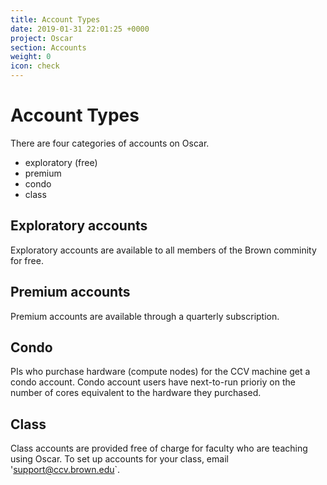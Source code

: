 ```yaml
---
title: Account Types
date: 2019-01-31 22:01:25 +0000
project: Oscar
section: Accounts
weight: 0
icon: check
---
```

# Account Types  

There are four categories of accounts on Oscar.  

  * exploratory (free)  
  * premium  
  * condo  
  * class  

## Exploratory accounts

Exploratory accounts are available to all members of the Brown comminity
for free.  

## Premium accounts

Premium accounts are available through a quarterly subscription.   

## Condo

PIs who purchase hardware (compute nodes) for the CCV machine get a condo account. Condo account users have next-to-run prioriy on the number of cores equivalent to the hardware they purchased.

## Class

Class accounts are provided free of charge for faculty who are teaching
using Oscar. To set up accounts for your class, email 'support@ccv.brown.edu`.
